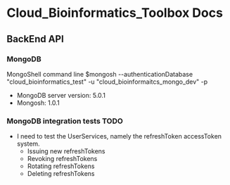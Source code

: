 # Cloud_Bioinformatics_Toolbox Docs

## BackEnd API

### MongoDB
MongoShell command line
$mongosh --authenticationDatabase "cloud_bioinformatics_test" -u "cloud_bioinformaitcs_mongo_dev" -p

* MongoDB server version: 5.0.1
* Mongosh: 1.0.1

### MongoDB integration tests TODO

* I need to test the UserServices, namely the refreshToken accessToken system.
  * Issuing new refreshTokens
  * Revoking refreshTokens
  * Rotating refreshTokens
  * Deleting refreshTokens

